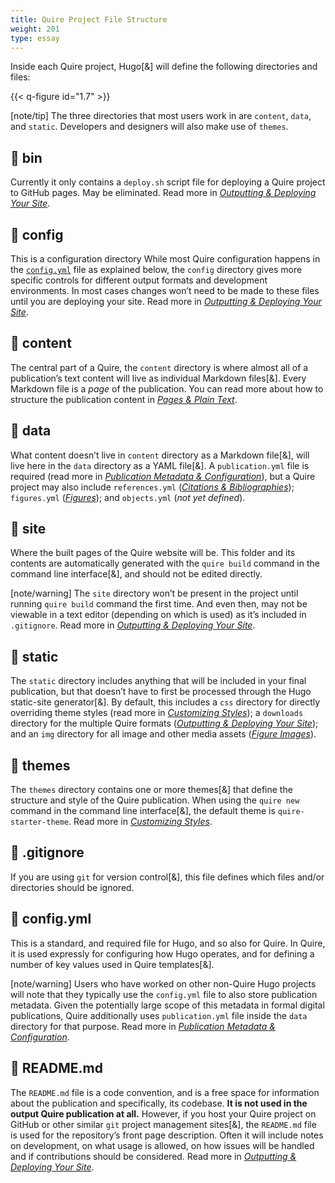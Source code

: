```yaml
---
title: Quire Project File Structure
weight: 201
type: essay
---
```


Inside each Quire project, Hugo[&] will define the following directories and files:

{{< q-figure id="1.7" >}}

[note/tip] The three directories that most users work in are `content`, `data`, and `static`. Developers and designers will also make use of `themes`.

## 📁 bin

Currently it only contains a `deploy.sh` script file for deploying a Quire project to GitHub pages. May be eliminated. Read more in [*Outputting & Deploying Your Site*](multiformat-output).

## 📁 config

This is a configuration directory
While most Quire configuration happens in the [`config.yml`](#configyml) file as explained below, the `config` directory gives more specific controls for different output formats and development environments. In most cases changes won’t need to be made to these files until you are deploying your site. Read more in [*Outputting & Deploying Your Site*](multiformat-output).

## 📁 content

The central part of a Quire, the `content` directory is where almost all of a publication’s text content will live as individual Markdown files[&]. Every Markdown file is a *page* of the publication. You can read more about how to structure the publication content in [*Pages & Plain Text*](content/guide/text.md).

## 📁 data

What content doesn’t live in `content` directory as a Markdown file[&], will live here in the `data` directory as a YAML file[&]. A `publication.yml` file is required (read more in [*Publication Metadata & Configuration*](publication-configuration-metadata)), but a Quire project may also include `references.yml` ([*Citations & Bibliographies*](citation-bibliographies)); `figures.yml` ([*Figures*](figures-images)); and `objects.yml` (*not yet defined*).


## 📁 site

Where the built pages of the Quire website will be. This folder and its contents are automatically generated with the `quire build` command in the command line interface[&], and should not be edited directly.

[note/warning] The `site` directory won’t be present in the project until running `quire build` command the first time. And even then, may not be viewable in a text editor (depending on which is used) as it’s included in `.gitignore`. Read more in [*Outputting & Deploying Your Site*](multiformat-output).

## 📁 static

The `static` directory includes anything that will be included in your final publication, but that doesn’t have to first be processed through the Hugo static-site generator[&]. By default, this includes a `css` directory for directly overriding theme styles (read more in [*Customizing Styles*](styles-customization)); a `downloads` directory for the multiple Quire formats ([*Outputting & Deploying Your Site*](multiformat-output)); and an `img` directory for all image and other media assets ([*Figure Images*](figures-images)).

## 📁 themes

The `themes` directory contains one or more themes[&] that define the structure and style of the Quire publication. When using the `quire new` command in the command line interface[&], the default theme is `quire-starter-theme`. Read more in [*Customizing Styles*](styles-customization).

## 📄 .gitignore

If you are using `git` for version control[&], this file defines which files and/or directories should be ignored.

## 📄 config.yml

This is a standard, and required file for Hugo, and so also for Quire. In Quire, it is used expressly for configuring how Hugo operates, and for defining a number of key values used in Quire templates[&].

[note/warning] Users who have worked on other non-Quire Hugo projects will note that they typically use the `config.yml` file to also store publication metadata. Given the potentially large scope of this metadata in formal digital publications, Quire additionally uses `publication.yml` file inside the `data` directory for that purpose. Read more in [*Publication Metadata & Configuration*](publication-configuration-metadata).

## 📄 README.md

The `README.md` file is a code convention, and is a free space for information about the publication and specifically, its codebase. **It is not used in the output Quire publication at all.** However, if you host your Quire project on GitHub or other similar `git` project management sites[&], the `README.md` file is used for the repository’s front page description. Often it will include notes on development, on what usage is allowed, on how issues will be handled and if contributions should be considered. Read more in [*Outputting & Deploying Your Site*](multiformat-output).
